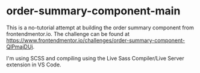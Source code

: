 # order-summary-component-main

This is a no-tutorial attempt at building the order summary component from frontendmentor.io. 
The challenge can be found at https://www.frontendmentor.io/challenges/order-summary-component-QlPmajDUj.

I'm using SCSS and compiling using the Live Sass Compiler/Live Server extension in VS Code. 


